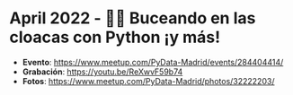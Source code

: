 # April 2022 - 🕵️‍♂️ Buceando en las cloacas con Python ¡y más!

- **Evento**: https://www.meetup.com/PyData-Madrid/events/284404414/
- **Grabación**: https://youtu.be/ReXwvF59b74
- **Fotos**: https://www.meetup.com/PyData-Madrid/photos/32222203/
